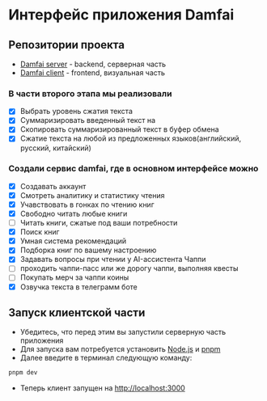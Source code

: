 # Интерфейс приложения Damfai

## Репозитории проекта

- [Damfai server](https://github.com/1Dambek1/damfai-server) - backend, серверная часть
- [Damfai client](https://github.com/shms0mms/damfai-client) - frontend, визуальная часть  

### В части второго этапа мы реализовали

- [x] Выбрать уровень сжатия текста
- [x] Суммаризировать введенный текст на
- [x] Скопировать суммаризированный текст в буфер обмена
- [x] Сжатие текста на любой из предложенных языков(английский, русский, китайский)

### Создали сервис damfai, где в основном интерфейсе можно

- [x] Создавать аккаунт
- [x] Смотреть аналитику и статистику чтения
- [x] Учавствовать в гонках по чтению книг
- [x] Свободно читать любые книги
- [ ] Читать книги, сжатые под ваши потребности
- [x] Поиск книг
- [x] Умная система рекомендаций
- [x] Подборка книг по вашему настроению
- [x] Задавать вопросы при чтении у AI-ассистента Чаппи
- [ ] проходить чаппи-пасс или же дорогу чаппи, выполняя квесты
- [ ] Покупать мерч за чаппи коины
- [x] Озвучка текста в телеграмм боте

## Запуск клиентской части

- Убедитесь, что перед этим вы запустили серверную часть приложения
- Для запуска вам потребуется установить [Node.js](https://nodejs.org/en/download/package-manager) и [pnpm](https://pnpm.io/installation)
- Далее введите в терминал следующую команду:

```bash
pnpm dev
```

- Теперь клиент запущен на <http://localhost:3000>

